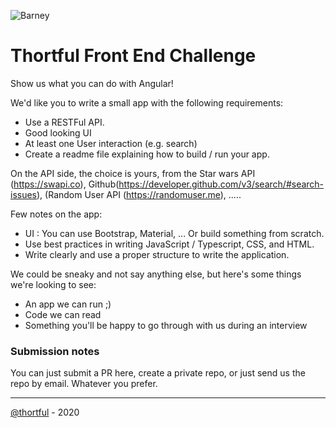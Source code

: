 ![Barney](https://cloud.githubusercontent.com/assets/3603793/23482593/669e9444-feae-11e6-9b6b-d1a53faf984a.png)

# Thortful Front End Challenge


Show us what you can do with Angular! 

We'd like you to write a small app with the following requirements:

* Use a RESTFul API. 
* Good looking UI 
* At least one User interaction (e.g. search) 
* Create a readme file explaining how to build / run your app.

On the API side, the choice is yours, from the Star wars API (https://swapi.co), Github(https://developer.github.com/v3/search/#search-issues), (Random User API (https://randomuser.me), .....

Few notes on the app:

* UI : You can use Bootstrap, Material, ... Or build something from scratch. 
* Use best practices in writing JavaScript / Typescript, CSS, and HTML.
* Write clearly and use a proper structure to write the application.

We could be sneaky and not say anything else, but here's some things we're looking to see:

* An app we can run ;)
* Code we can read
* Something you'll be happy to go through with us during an interview


### Submission notes

You can just submit a PR here, create a private repo, or just send us the repo by email. Whatever you prefer.

---

[@thortful](https://www.thortful.com) - 2020
